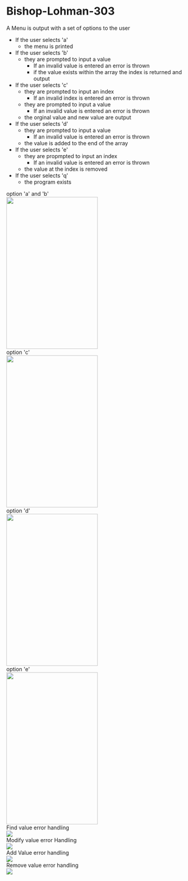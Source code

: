 # Bishop-Lohman-303
A Menu is output with a set of options to the user<br />
- If the user selects 'a'<br />
  - the menu is printed<br />
- If the user selects 'b' <br />
  - they are prompted to input a value<br />
    - If an invalid value is entered an error is thrown<br />
    - if the value exists within the array the index is returned and output<br />
- If the user selects 'c'<br />
  - they are prompted to input an index<br />
    - If an invalid index is entered an error is thrown<br />
  - they are prompted to input a value<br />
    - If an invalid value is entered an error is thrown<br />
  - the orginal value and new value are output<br />
- If the user selects 'd'<br />
  - they are prompted to input a value<br />
    - If an invalid value is entered an error is thrown<br />
  - the value is added to the end of the array<br />
- If the user selects 'e'<br />
  - they are propmpted to input an index<br />
    - If an invalid value is entered an error is thrown<br />
  - the value at the index is removed<br />
- If the user selects 'q'<br />
  - the program exists<br />
 
option 'a' and 'b'<br />
<img src="https://user-images.githubusercontent.com/90850429/192043780-8a474b7e-6f46-41a6-9e13-f306661ad891.png" width="240" height="400"><br />
option 'c'<br />
<img src="https://user-images.githubusercontent.com/90850429/192043965-8a8445c7-44b3-4124-8a00-78180299e2ff.png" width="240" height="400"><br />
option 'd'<br />
<img src="https://user-images.githubusercontent.com/90850429/192044143-41c26fef-613d-422f-bb07-907510c95512.png" width="240" height="400"><br />
option 'e'<br />
<img src="https://user-images.githubusercontent.com/90850429/192058946-5ba4138c-621a-4bf0-9396-972f7507613d.png" width="240" height="400"><br />
Find value error handling<br />
<img src="https://user-images.githubusercontent.com/90850429/196580401-e28f7dbf-4762-4851-bc6f-2f6f63ba8a0e.png"><br />
Modify value error Handling<br />
<img src="https://user-images.githubusercontent.com/90850429/196580689-50a2dd05-eee0-46d4-bf48-9cc5cca92f0d.png"><br />
Add Value error handling<br />
<img src="https://user-images.githubusercontent.com/90850429/196580967-1fa33a3b-fad1-4716-90a0-320a82870909.png"><br />
Remove value error handling<br />
<img src="https://user-images.githubusercontent.com/90850429/196581095-1c49b1ed-1c7c-4af2-a7ad-5263bb863df5.png"><br />
